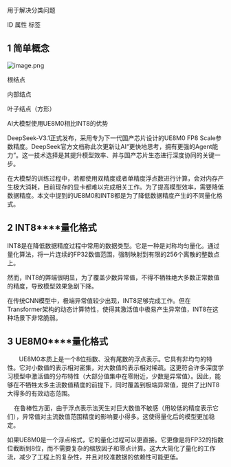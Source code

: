 用于解决分类问题

ID 属性 标签
## 1 简单概念

![image.png](https://gitee.com/xin_accio/pic-go-images/raw/master/20250927231103212.png)

根结点

内部结点

叶子结点（方形）


AI大模型使用UE8M0相比INT8的优势

DeepSeek-V3.1正式发布，采用专为下一代国产芯片设计的UE8M0 FP8 Scale参数精度。DeepSeek官方文档称此次更新让AI“更快地思考，拥有更强的Agent能力”。这一技术选择是其提升模型效率、并与国产芯片生态进行深度协同的关键一步。

在大模型的训练过程中，若都使用双精度或者单精度浮点数进行计算，会对内存产生极大消耗，目前现存的显卡都难以完成相关工作。为了提高模型效率，需要降低数据精度。本文中提到的UE8M0和INT8都是为了降低数据精度产生的不同量化格式。

## 2 **INT8****量化格式**

INT8是在降低数据精度过程中常用的数据类型。它是一种是对称均匀量化。通过量化算法，将一片连续的FP32数值范围，强制映射到有限的256个离散的整数点上。

然而，INT8的弊端很明显，为了覆盖少数异常值，不得不牺牲绝大多数正常数值的精度，导致模型效果急剧下降。

在传统CNN模型中，极端异常值较少出现，INT8足够完成工作。但在Transformer架构的动态计算特性，使得其激活值中极易产生异常值，INT8在这种场景下非常脆弱。

## 3 **UE8M0****量化格式**

       UE8M0本质上是一个8位指数、没有尾数的浮点表示。它具有非均匀的特性。它对小数值的表示相对密集，对大数值的表示相对稀疏。这更符合许多深度学习模型中激活值的分布特性（大部分值集中在零附近，少数是异常值）。因此，能够在不牺牲太多主流数值精度的前提下，同时覆盖到极端异常值，提供了比INT8大得多的有效动态范围。

    在鲁棒性方面，由于浮点表示法天生对巨大数值不敏感（用较低的精度表示它们），异常值对主流数值范围精度的影响要小得多。这使得量化后的模型更加稳定。

如果UE8M0是一个浮点格式，它的量化过程可以更直接。它更像是将FP32的指数位截断到8位，而不需要复杂的缩放因子和零点计算。这大大简化了量化的工作流，减少了工程上的复杂性，并且对校准数据的依赖性可能更低。